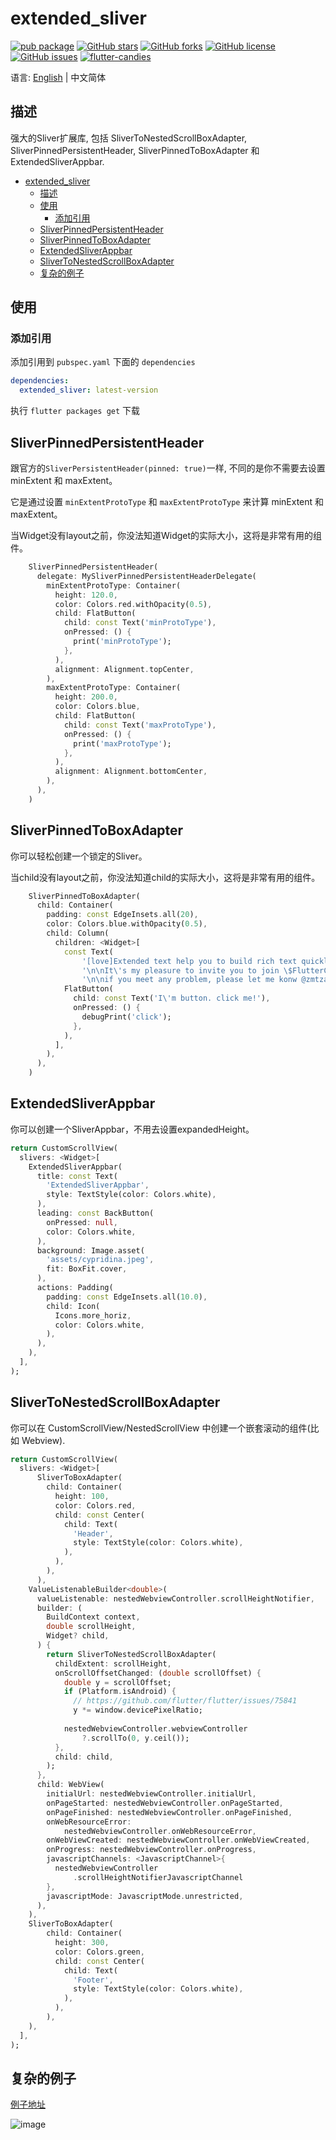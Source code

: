 # extended_sliver

[![pub package](https://img.shields.io/pub/v/extended_sliver.svg)](https://pub.dartlang.org/packages/extended_sliver) [![GitHub stars](https://img.shields.io/github/stars/fluttercandies/extended_sliver)](https://github.com/fluttercandies/extended_sliver/stargazers) [![GitHub forks](https://img.shields.io/github/forks/fluttercandies/extended_sliver)](https://github.com/fluttercandies/extended_sliver/network) [![GitHub license](https://img.shields.io/github/license/fluttercandies/extended_sliver)](https://github.com/fluttercandies/extended_sliver/blob/master/LICENSE) [![GitHub issues](https://img.shields.io/github/issues/fluttercandies/extended_sliver)](https://github.com/fluttercandies/extended_sliver/issues) <a target="_blank" href="https://jq.qq.com/?_wv=1027&k=5bcc0gy"><img border="0" src="https://pub.idqqimg.com/wpa/images/group.png" alt="flutter-candies" title="flutter-candies"></a>

语言: [English](README.md) | 中文简体

## 描述

强大的Sliver扩展库, 包括 SliverToNestedScrollBoxAdapter, SliverPinnedPersistentHeader, SliverPinnedToBoxAdapter 和 ExtendedSliverAppbar.

- [extended_sliver](#extended_sliver)
  - [描述](#描述)
  - [使用](#使用)
    - [添加引用](#添加引用)
  - [SliverPinnedPersistentHeader](#sliverpinnedpersistentheader)
  - [SliverPinnedToBoxAdapter](#sliverpinnedtoboxadapter)
  - [ExtendedSliverAppbar](#extendedsliverappbar)
  - [SliverToNestedScrollBoxAdapter](#slivertonestedscrollboxadapter)
  - [复杂的例子](#复杂的例子)


## 使用

### 添加引用

添加引用到 `pubspec.yaml` 下面的 `dependencies`

```yaml
dependencies:
  extended_sliver: latest-version
```

执行 `flutter packages get` 下载

## SliverPinnedPersistentHeader

跟官方的`SliverPersistentHeader(pinned: true)`一样, 不同的是你不需要去设置 minExtent 和 maxExtent。

它是通过设置 `minExtentProtoType` 和 `maxExtentProtoType` 来计算 minExtent 和 maxExtent。

当Widget没有layout之前，你没法知道Widget的实际大小，这将是非常有用的组件。

```dart
    SliverPinnedPersistentHeader(
      delegate: MySliverPinnedPersistentHeaderDelegate(
        minExtentProtoType: Container(
          height: 120.0,
          color: Colors.red.withOpacity(0.5),
          child: FlatButton(
            child: const Text('minProtoType'),
            onPressed: () {
              print('minProtoType');
            },
          ),
          alignment: Alignment.topCenter,
        ),
        maxExtentProtoType: Container(
          height: 200.0,
          color: Colors.blue,
          child: FlatButton(
            child: const Text('maxProtoType'),
            onPressed: () {
              print('maxProtoType');
            },
          ),
          alignment: Alignment.bottomCenter,
        ),
      ),
    )
```
## SliverPinnedToBoxAdapter

你可以轻松创建一个锁定的Sliver。

当child没有layout之前，你没法知道child的实际大小，这将是非常有用的组件。

```dart
    SliverPinnedToBoxAdapter(
      child: Container(
        padding: const EdgeInsets.all(20),
        color: Colors.blue.withOpacity(0.5),
        child: Column(
          children: <Widget>[
            const Text(
                '[love]Extended text help you to build rich text quickly. any special text you will have with extended text. '
                '\n\nIt\'s my pleasure to invite you to join \$FlutterCandies\$ if you want to improve flutter .[love]'
                '\n\nif you meet any problem, please let me konw @zmtzawqlp .[sun_glasses]'),
            FlatButton(
              child: const Text('I\'m button. click me!'),
              onPressed: () {
                debugPrint('click');
              },
            ),
          ],
        ),
      ),
    )
```
## ExtendedSliverAppbar

你可以创建一个SliverAppbar，不用去设置expandedHeight。

```dart
return CustomScrollView(
  slivers: <Widget>[
    ExtendedSliverAppbar(
      title: const Text(
        'ExtendedSliverAppbar',
        style: TextStyle(color: Colors.white),
      ),
      leading: const BackButton(
        onPressed: null,
        color: Colors.white,
      ),
      background: Image.asset(
        'assets/cypridina.jpeg',
        fit: BoxFit.cover,
      ),
      actions: Padding(
        padding: const EdgeInsets.all(10.0),
        child: Icon(
          Icons.more_horiz,
          color: Colors.white,
        ),
      ),
    ),
  ],
);
```

## SliverToNestedScrollBoxAdapter

你可以在 CustomScrollView/NestedScrollView 中创建一个嵌套滚动的组件(比如 Webview).

```dart
return CustomScrollView(
  slivers: <Widget>[
      SliverToBoxAdapter(
        child: Container(
          height: 100,
          color: Colors.red,
          child: const Center(
            child: Text(
              'Header',
              style: TextStyle(color: Colors.white),
            ),
          ),
        ),
      ),
    ValueListenableBuilder<double>(
      valueListenable: nestedWebviewController.scrollHeightNotifier,
      builder: (
        BuildContext context,
        double scrollHeight,
        Widget? child,
      ) {
        return SliverToNestedScrollBoxAdapter(
          childExtent: scrollHeight,
          onScrollOffsetChanged: (double scrollOffset) {
            double y = scrollOffset;
            if (Platform.isAndroid) {
              // https://github.com/flutter/flutter/issues/75841
              y *= window.devicePixelRatio;
      
            nestedWebviewController.webviewController
                ?.scrollTo(0, y.ceil());
          },
          child: child,
        );
      },
      child: WebView(
        initialUrl: nestedWebviewController.initialUrl,
        onPageStarted: nestedWebviewController.onPageStarted,
        onPageFinished: nestedWebviewController.onPageFinished,
        onWebResourceError:
            nestedWebviewController.onWebResourceError,
        onWebViewCreated: nestedWebviewController.onWebViewCreated,
        onProgress: nestedWebviewController.onProgress,
        javascriptChannels: <JavascriptChannel>{
          nestedWebviewController
              .scrollHeightNotifierJavascriptChannel
        },
        javascriptMode: JavascriptMode.unrestricted,
      ),
    ),
    SliverToBoxAdapter(
        child: Container(
          height: 300,
          color: Colors.green,
          child: const Center(
            child: Text(
              'Footer',
              style: TextStyle(color: Colors.white),
            ),
          ),
        ),
    ),
  ],
);
```

## 复杂的例子

[例子地址](https://github.com/fluttercandies/extended_sliver/blob/master/example/lib/pages/complex/home_page.dart)

![image](http://zmtzawqlp.gitee.io/my_images/images/extended_sliver/extended_sliver.gif)



